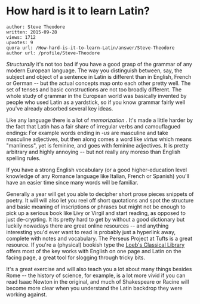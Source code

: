 # How hard is it to learn Latin?

	author: Steve Theodore
	written: 2015-09-28
	views: 1712
	upvotes: 9
	quora url: /How-hard-is-it-to-learn-Latin/answer/Steve-Theodore
	author url: /profile/Steve-Theodore


_Structurally_  it's not too bad if you have a good grasp of the grammar of any modern European language. The way you distinguish between, say, the subject and object of a sentence in Latin is different than in English, French or German -- but the actual concepts map onto each other pretty well. The set of tenses and basic constructions are not too broadly different. The whole study of grammar in the European world was basically invented by people who used Latin as a yardstick, so if you know grammar fairly well you've already absorbed several key ideas.

Like any language there is a lot of _memorization_ . It's made a little harder by the fact that Latin has a fair share of irregular verbs and camouflagued endings: For example words ending in _-us_  are masculine and take masculine adjectives, but then along comes a word like _virtus_  which means "manliness", yet is feminine, and goes with feminine adjectives. It is pretty arbitrary and highly annoying -- but not really any moreso than English spelling rules. 

If you have a strong English vocabulary (or a good higher-education level knowledge of any Romance language like Italian, French or Spanish) you'll have an easier time since many words will be familiar. 

Generally a year will get you able to decipher short prose pieces snippets of poetry. It will will also let you reel off short quotations and spot the structure and basic meaning of inscriptions or phrases but might not be enough to pick up a serious book like Livy or Virgil and start reading, as opposed to just de-crypting. It its pretty hard to get by without a good dictionary but luckily nowadays there are great online resources -- and anything interesting you'd ever want to read is probably just a hyperlink away, complete with notes and vocabulary. The Perseus Project at Tufts is a great resource. If you're a (physical) bookish type the [Loeb's Classical Library](http://www.hup.harvard.edu/collection.php?cpk=1031) offers most of the key works with English on one page and Latin on the facing page, a great tool for slogging through tricky bits.

It's a great exercise and will also teach you a lot about many things besides Rome -- the history of science, for example, is a lot more vivid if you can read Isaac Newton in the original, and much of Shakespeare or Racine will become more clear when you understand the Latin backdrop they were working against.

